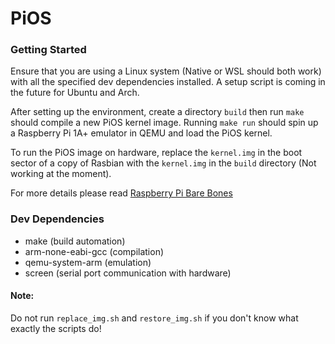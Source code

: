 # PiOS

### Getting Started
Ensure that you are using a Linux system (Native or WSL should both work) with
all the specified dev dependencies installed. A setup script is coming in the 
future for Ubuntu and Arch.

After setting up the environment, create a directory `build` then run `make` 
should compile a new PiOS kernel image. Running `make run` should spin up a
Raspberry Pi 1A+ emulator in QEMU and load the PiOS kernel.

To run the PiOS image on hardware, replace the `kernel.img` in the boot sector
of a copy of Rasbian with the `kernel.img` in the `build` directory 
(Not working at the moment).

For more details please read
[Raspberry Pi Bare Bones](https://wiki.osdev.org/Raspberry_Pi_Bare_Bones#Testing_your_operating_system_.28Real_Hardware.29)


### Dev Dependencies
- make (build automation)
- arm-none-eabi-gcc (compilation)
- qemu-system-arm (emulation)
- screen (serial port communication with hardware)

#### Note:
Do not run `replace_img.sh` and `restore_img.sh` if you don't know what exactly 
the scripts do!
